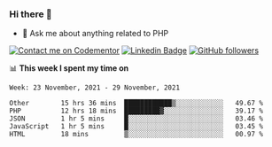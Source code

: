 ### Hi there 👋

<!--
**mustafaculban/mustafaculban** is a ✨ _special_ ✨ repository because its `README.md` (this file) appears on your GitHub profile.

Here are some ideas to get you started:

- 🌱 I’m currently learning ...
- 👯 I’m looking to collaborate on ...
- 🤔 I’m looking for help with ...
- 📫 How to reach me: ...
- 😄 Pronouns: ...
- ⚡ Fun fact: ...

-->
- 💬 Ask me about anything related to PHP

[![Contact me on Codementor](https://www.codementor.io/m-badges/karamusluk/book-session.svg)](https://www.codementor.io/@karamusluk?refer=badge)
[![Linkedin Badge](https://img.shields.io/badge/-Mustafa%20Culban-blue?style=social&logo=Linkedin&logoColor=blue&link=https://www.linkedin.com/in/mustafaculban/)](https://www.linkedin.com/in/mustafaculban/) 
[![GitHub followers](https://img.shields.io/github/followers/karamusluk?label=Follow&style=social)](https://github.com/karamusluk/?tab=follow)


📊 **This week I spent my time on**
<!--START_SECTION:waka-->
```text
Week: 23 November, 2021 - 29 November, 2021

Other        15 hrs 36 mins  ████████████▒░░░░░░░░░░░░   49.67 % 
PHP          12 hrs 18 mins  █████████▓░░░░░░░░░░░░░░░   39.17 % 
JSON         1 hr 5 mins     █░░░░░░░░░░░░░░░░░░░░░░░░   03.46 % 
JavaScript   1 hr 5 mins     █░░░░░░░░░░░░░░░░░░░░░░░░   03.45 % 
HTML         18 mins         ▒░░░░░░░░░░░░░░░░░░░░░░░░   00.97 % 
```
<!--END_SECTION:waka-->

